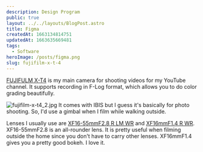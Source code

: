 ```yaml
---
description: Design Program
public: true
layout: ../../layouts/BlogPost.astro
title: Figma
createdAt: 1663134814751
updatedAt: 1663635669481
tags:
  - Software
heroImage: /posts/figma.png
slug: fujifilm-x-t-4
---
```



[FUJIFULM X-T4](https://amzn.to/3QCmVPk) is my main camera for shooting videos for my YouTube channel. It supports recording in F-Log format, which allows you to do color grading beautifully.

![fujifilm-x-t4_2.jpg](/posts/fujifilm-x-t-4_fujifilm-x-t4-2-jpg.jpg)
It comes with IBIS but I guess it's basically for photo shooting. So, I'd use a gimbal when I film while walking outside.

Lenses I usually use are [XF16-55mmF2.8 R LM WR](https://amzn.to/3By677L) and [XF16mmF1.4 R WR](https://amzn.to/3xizKY9).
XF16-55mmF2.8 is an all-rounder lens. It is pretty useful when filming outside the home since you don't have to carry other lenses. XF16mmF1.4 gives you a pretty good bokeh. I love it.

